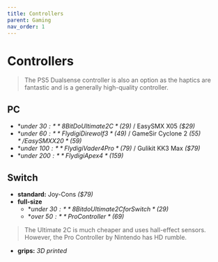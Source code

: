 ```yaml
---
title: Controllers
parent: Gaming
nav_order: 1
---
```

# Controllers

> The PS5 Dualsense controller is also an option as the haptics are fantastic and is a generally high-quality controller.

## PC

- **under $30:** 8BitDo Ultimate 2C *($29)* / EasySMX X05 *($29)*
- **under $60:** Flydigi Direwolf 3 *($49)* / GameSir Cyclone 2 *($55)* / EasySMX X20 *($59)* 
- **under $100:** Flydigi Vader 4 Pro *($79)* / Gulikit KK3 Max *($79)*
- **under $200:** Flydigi Apex 4 *($159)*

## Switch

- **standard:** Joy-Cons *($79)*
- **full-size** 
	- **under $30:** 8Bitdo Ultimate 2C for Switch *($29)*
	- **over $50:** Pro Controller *($69)* 

> The Ultimate 2C is much cheaper and uses hall-effect sensors. However, the Pro Controller by Nintendo has HD rumble.

- **grips:** *3D printed* 
